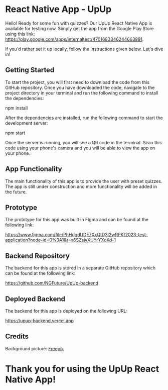# React Native App - UpUp

Hello! Ready for some fun with quizzes? Our UpUp React Native App is available for testing now. Simply get the app from the Google Play Store using this link: https://play.google.com/apps/internaltest/4701683346244663891. 

If you'd rather set it up locally, follow the instructions given below. Let's dive in!

## Getting Started

To start the project, you will first need to download the code from this GitHub repository. Once you have downloaded the code, navigate to the project directory in your terminal and run the following command to install the dependencies:

npm install


After the dependencies are installed, run the following command to start the development server:

npm start


Once the server is running, you will see a QR code in the terminal. Scan this code using your phone's camera and you will be able to view the app on your phone.

## App Functionality

The main functionality of this app is to provide the user with preset quizzes. The app is still under construction and more functionality will be added in the future.

## Prototype

The prototype for this app was built in Figma and can be found at the following link:

https://www.figma.com/file/PhHdgdUDE7XxQtD3I2wRPK/2023-test-application?node-id=0%3A1&t=x6SZsiyXUYrYXoXd-1


## Backend Repository

The backend for this app is stored in a separate GitHub repository which can be found at the following link:

https://github.com/NGFuture/UpUp-backend

## Deployed Backend

The backend for this app is deployed on the following URL:

https://upup-backend.vercel.app

## Credits

Background picture: <a href="https://www.freepik.com/free-photo/top-view-colorful-paper-planes_4388480.htm#query=paper%20planes%20on%20gray%20background&position=4&from_view=search&track=ais">Freepik</a>

# **Thank you for using the UpUp React Native App!**
